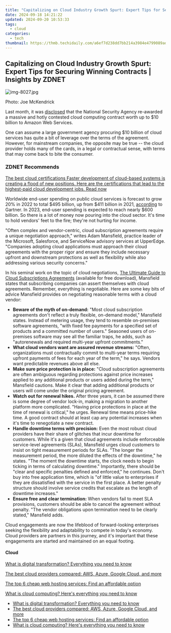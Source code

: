 ```yaml
---
title: "Capitalizing on Cloud Industry Growth Spurt: Expert Tips for Securing Winning Contracts | Insights by ZDNET"
date: 2024-09-18 14:21:22
updated: 2024-09-20 10:53:33
tags:
  - cloud
categories:
  - tech
thumbnail: https://thmb.techidaily.com/a6ef7d238dd7bb214a3984e4799089ad86b5e4b6f433cd32ec9f580258b7206c.jpg
---
```


## Capitalizing on Cloud Industry Growth Spurt: Expert Tips for Securing Winning Contracts | Insights by ZDNET

![img-8027.jpg](https://www.zdnet.com/a/img/resize/5dbb091e2088446eb45a42ebb26345ba20d72088/2022/05/27/465d2781-af23-4bc0-b44d-2d6d3c224a25/img-8027.jpg?auto=webp&precrop=3024,2708,x0,y428&width=1280)

Photo: Joe McKendrick

Last month, it was [disclosed](https://www.nextgov.com/emerging-tech/2022/04/nsa-re-awards-secret-10-billion-contract-amazon/366184/) that the National Security Agency re-awarded a massive and hotly contested cloud computing contract worth up to $10 billion to Amazon Web Services. 

One can assume a large government agency procuring $10 billion of cloud services has quite a bit of leverage over the terms of the agreement. However, for mainstream companies, the opposite may be true -- the cloud provider holds many of the cards, in a legal or contractual sense, with terms that may come back to bite the consumer. 

### **ZDNET** Recommends

[The best cloud certifications Faster development of cloud-based systems is creating a flood of new positions. Here are the certifications that lead to the highest-paid cloud development jobs.  Read now](https://www.zdnet.com/article/best-cloud-certification-2021/)

Worldwide end-user spending on public cloud services is forecast to grow 20% in 2022 to total $495 billion, up from $411 billion in 2021, [according](https://www.gartner.com/en/newsroom/press-releases/2022-04-19-gartner-forecasts-worldwide-public-cloud-end-user-spending-to-reach-nearly-500-billion-in-2022) to Gartner. In 2023, end-user spending is expected to reach nearly $600 billion. So there is a lot of money now pouring into the cloud sector. It's time to hold vendors' feet to the fire; they're not hurting for income. 

"Often complex and vendor-centric, cloud subscription agreements require a unique negotiation approach," writes Adam Mansfield, practice leader of the Microsoft, Salesforce, and ServiceNow advisory services at UpperEdge. "Companies adopting cloud applications must approach their cloud agreements with the proper rigor and ensure they include necessary upfront and downstream protections as well as flexibility while also addressing various security concerns." 

In his seminal work on the topic of cloud negotiations, [The Ultimate Guide to Cloud Subscriptions Agreements](https://upperedge.com/knowledge-center/documents/white-paper/ultimate-guide-saas-cloud-subscription-agreements/) (available for free download), Mansfield states that subscribing companies can assert themselves with cloud agreements. Remember, everything is negotiable. Here are some key bits of advice Mansfield provides on negotiating reasonable terms with a cloud vendor: 

* **Beware of the myth of on-demand:** "Most cloud subscription agreements don't reflect a truly flexible, on-demand model," Mansfield states. Instead of metering usage, they tend to resemble on-premises software agreements, "with fixed fee payments for a specified set of products and a committed number of users." Seasoned users of on-premises software may see all the familiar traps, he adds, such as "autorenewals and required multi-year upfront commitments."
* **What cloud vendors want are assured revenue streams:** "Often, organizations must contractually commit to multi-year terms requiring upfront payments of fees for each year of the term," he says. Vendors want predictable revenues above all else.
* **Make sure price protection is in place:** "Cloud subscription agreements are often ambiguous regarding protections against price increases applied to any additional products or users added during the term," Mansfield cautions. Make it clear that adding additional products or users will come under the original pricing agreement.
* **Watch out for renewal hikes.** After three years, it can be assumed there is some degree of vendor lock-in, making a migration to another platform more complicated. "Having price protections in place at the time of renewal is critical," he urges. Renewal time means price-hike time. A good contract should at least cap any potential increases when it's time to renegotiate a new contract.
* **Handle downtime terms with precision:** Even the most robust cloud providers have their share of glitches that incur downtime for customers. While it's a given that cloud agreements include enforceable service-level agreements (SLAs), Mansfield urges cloud customers to insist on tight measurement periods for SLAs. "The longer the measurement period, the more diluted the effects of the downtime," he states. "The moment the downtime starts, the clock needs to begin ticking in terms of calculating downtime." Importantly, there should be "clear and specific penalties defined and enforced," he continues. Don't buy into free application time, which is "of little value to enterprises if they are dissatisfied with the service in the first place. A better penalty structure should involve service credits that escalate as the length of downtime increases."
* **Ensure free and clear termination:** When vendors fail to meet SLA provisions, customers should be able to cancel the agreement without penalty. "The vendor obligations upon termination need to be clearly stated," Mansfield adds.

Cloud engagements are now the lifeblood of forward-looking enterprises seeking the flexibility and adaptability to compete in today's economy. Cloud providers are partners in this journey, and it's important that these engagements are started and maintained on an equal footing. 

#### Cloud

[​What is digital transformation? Everything you need to know](https://www.zdnet.com/article/what-is-digital-transformation-everything-you-need-to-know-about-how-technology-is-reshaping/ "​What is digital transformation? Everything you need to know")

[The best cloud providers compared: AWS, Azure, Google Cloud, and more](https://www.zdnet.com/article/the-top-cloud-providers-of-2021-aws-microsoft-azure-google-cloud-hybrid-saas/ "The best cloud providers compared: AWS, Azure, Google Cloud, and more")

[The top 6 cheap web hosting services: Find an affordable option](https://www.zdnet.com/article/best-cheap-web-hosting/ "The top 6 cheap web hosting services: Find an affordable option")

[What is cloud computing? Here's everything you need to know](https://www.zdnet.com/article/what-is-cloud-computing-everything-you-need-to-know-about-the-cloud/ "What is cloud computing? Here's everything you need to know")

* [​What is digital transformation? Everything you need to know](https://www.zdnet.com/article/what-is-digital-transformation-everything-you-need-to-know-about-how-technology-is-reshaping/ "​What is digital transformation? Everything you need to know")
* [The best cloud providers compared: AWS, Azure, Google Cloud, and more](https://www.zdnet.com/article/the-top-cloud-providers-of-2021-aws-microsoft-azure-google-cloud-hybrid-saas/ "The best cloud providers compared: AWS, Azure, Google Cloud, and more")
* [The top 6 cheap web hosting services: Find an affordable option](https://www.zdnet.com/article/best-cheap-web-hosting/ "The top 6 cheap web hosting services: Find an affordable option")
* [What is cloud computing? Here's everything you need to know](https://www.zdnet.com/article/what-is-cloud-computing-everything-you-need-to-know-about-the-cloud/ "What is cloud computing? Here's everything you need to know")

<ins class="adsbygoogle"
     style="display:block"
     data-ad-format="autorelaxed"
     data-ad-client="ca-pub-7571918770474297"
     data-ad-slot="1223367746"></ins>



<ins class="adsbygoogle"
     style="display:block"
     data-ad-client="ca-pub-7571918770474297"
     data-ad-slot="8358498916"
     data-ad-format="auto"
     data-full-width-responsive="true"></ins>
